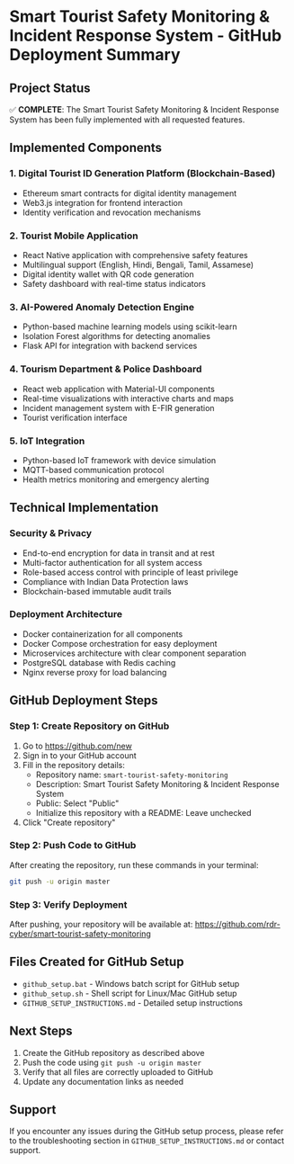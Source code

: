 # Smart Tourist Safety Monitoring & Incident Response System - GitHub Deployment Summary

## Project Status

✅ **COMPLETE**: The Smart Tourist Safety Monitoring & Incident Response System has been fully implemented with all requested features.

## Implemented Components

### 1. Digital Tourist ID Generation Platform (Blockchain-Based)
- Ethereum smart contracts for digital identity management
- Web3.js integration for frontend interaction
- Identity verification and revocation mechanisms

### 2. Tourist Mobile Application
- React Native application with comprehensive safety features
- Multilingual support (English, Hindi, Bengali, Tamil, Assamese)
- Digital identity wallet with QR code generation
- Safety dashboard with real-time status indicators

### 3. AI-Powered Anomaly Detection Engine
- Python-based machine learning models using scikit-learn
- Isolation Forest algorithms for detecting anomalies
- Flask API for integration with backend services

### 4. Tourism Department & Police Dashboard
- React web application with Material-UI components
- Real-time visualizations with interactive charts and maps
- Incident management system with E-FIR generation
- Tourist verification interface

### 5. IoT Integration
- Python-based IoT framework with device simulation
- MQTT-based communication protocol
- Health metrics monitoring and emergency alerting

## Technical Implementation

### Security & Privacy
- End-to-end encryption for data in transit and at rest
- Multi-factor authentication for all system access
- Role-based access control with principle of least privilege
- Compliance with Indian Data Protection laws
- Blockchain-based immutable audit trails

### Deployment Architecture
- Docker containerization for all components
- Docker Compose orchestration for easy deployment
- Microservices architecture with clear component separation
- PostgreSQL database with Redis caching
- Nginx reverse proxy for load balancing

## GitHub Deployment Steps

### Step 1: Create Repository on GitHub

1. Go to https://github.com/new
2. Sign in to your GitHub account
3. Fill in the repository details:
   - Repository name: `smart-tourist-safety-monitoring`
   - Description: Smart Tourist Safety Monitoring & Incident Response System
   - Public: Select "Public"
   - Initialize this repository with a README: Leave unchecked
4. Click "Create repository"

### Step 2: Push Code to GitHub

After creating the repository, run these commands in your terminal:

```bash
git push -u origin master
```

### Step 3: Verify Deployment

After pushing, your repository will be available at:
https://github.com/rdr-cyber/smart-tourist-safety-monitoring

## Files Created for GitHub Setup

- `github_setup.bat` - Windows batch script for GitHub setup
- `github_setup.sh` - Shell script for Linux/Mac GitHub setup
- `GITHUB_SETUP_INSTRUCTIONS.md` - Detailed setup instructions

## Next Steps

1. Create the GitHub repository as described above
2. Push the code using `git push -u origin master`
3. Verify that all files are correctly uploaded to GitHub
4. Update any documentation links as needed

## Support

If you encounter any issues during the GitHub setup process, please refer to the troubleshooting section in `GITHUB_SETUP_INSTRUCTIONS.md` or contact support.